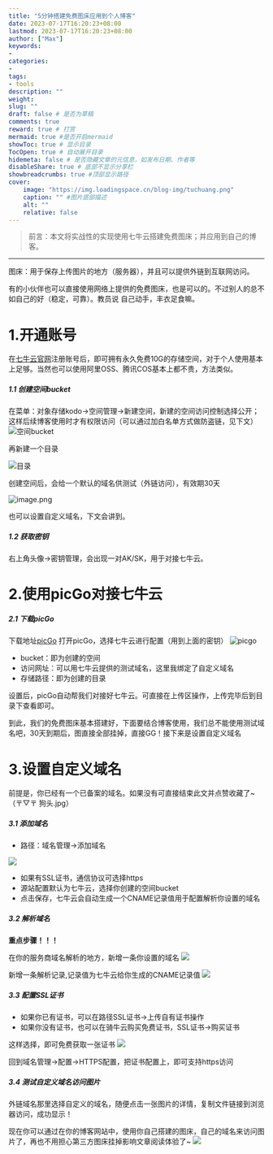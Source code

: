 ```yaml
---
title: "5分钟搭建免费图床应用到个人博客"
date: 2023-07-17T16:20:23+08:00
lastmod: 2023-07-17T16:20:23+08:00
author: ["Max"]
keywords: 
- 
categories: 
- 
tags: 
- tools
description: ""
weight:
slug: ""
draft: false # 是否为草稿
comments: true
reward: true # 打赏
mermaid: true #是否开启mermaid
showToc: true # 显示目录
TocOpen: true # 自动展开目录
hidemeta: false # 是否隐藏文章的元信息，如发布日期、作者等
disableShare: true # 底部不显示分享栏
showbreadcrumbs: true #顶部显示路径
cover:
    image: "https://img.loadingspace.cn/blog-img/tuchuang.png"
    caption: "" #图片底部描述
    alt: ""
    relative: false
---
```


> 前言：本文将实战性的实现使用七牛云搭建免费图床；并应用到自己的博客。

***

图床：用于保存上传图片的地方（服务器），并且可以提供外链到互联网访问。

有的小伙伴也可以直接使用网络上提供的免费图床，也是可以的。不过别人的总不如自己的好（稳定，可靠）。教员说 自己动手，丰衣足食嘛。

# 1.开通账号

在[七牛云官网](https://www.qiniu.com/)注册账号后，即可拥有永久免费10G的存储空间，对于个人使用基本上足够。当然也可以使用阿里OSS、腾讯COS基本上都不贵，方法类似。

##### 1.1 创建空间bucket

在菜单：对象存储kodo->空间管理->新建空间，新建的空间访问控制选择公开；这样后续博客使用时才有权限访问（可以通过加白名单方式做防盗链，见下文）
![空间bucket](https://img.loadingspace.cn/blog-img/qiniu-bucket.png)

再新建一个目录

![目录](https://img.loadingspace.cn/blog-img/qiniu-mulu.png)

创建空间后，会给一个默认的域名供测试（外链访问），有效期30天

![image.png](https://img.loadingspace.cn/blog-img/qiniu-domain.png)

也可以设置自定义域名，下文会讲到。

##### 1.2 获取密钥

右上角头像->密钥管理，会出现一对AK/SK，用于对接七牛云。

# 2.使用picGo对接七牛云

##### 2.1 下载picGo

下载地址[picGo](https://github.com/Molunerfinn/PicGo/releases/tag/v2.3.1)
打开picGo，选择七牛云进行配置（用到上面的密钥）
![picgo](https://img.loadingspace.cn/blog-img/picgo.png)

*   bucket：即为创建的空间
*   访问网址：可以用七牛云提供的测试域名，这里我绑定了自定义域名
*   存储路径：即为创建的目录

设置后，picGo自动帮我们对接好七牛云。可直接在上传区操作，上传完毕后到目录下查看即可。

到此，我们的免费图床基本搭建好，下面要结合博客使用，我们总不能使用测试域名吧，30天到期后，图直接全部挂掉，直接GG！接下来是设置自定义域名

# 3.设置自定义域名

前提是，你已经有一个已备案的域名。如果没有可直接结束此文并点赞收藏了\~（〒▽〒 狗头.jpg）

##### 3.1 添加域名

*   路径：域名管理->添加域名

![](https://img.loadingspace.cn/blog-img/qiniu-adddomain.png)

*   如果有SSL证书，通信协议可选择https
*   源站配置默认为七牛云，选择你创建的空间bucket
*   点击保存，七牛云会自动生成一个CNAME记录值用于配置解析你设置的域名

##### 3.2 解析域名

**重点步骤！！！**

在你的服务商域名解析的地方，新增一条你设置的域名
![](https://img.loadingspace.cn/blog-img/qiniu-jiexi.png)

新增一条解析记录,记录值为七牛云给你生成的CNAME记录值
![](https://img.loadingspace.cn/blog-img/qiniu-cname.png)

##### 3.3 配置SSL证书

*   如果你已有证书，可以在路径SSL证书->上传自有证书操作
*   如果你没有证书，也可以在骑牛云购买免费证书，SSL证书->购买证书

这样选择，即可免费获取一张证书
![](https://img.loadingspace.cn/blog-img/qiniu-cert.png)

回到域名管理->配置->HTTPS配置，把证书配置上，即可支持https访问

##### 3.4 测试自定义域名访问图片

外链域名那里选择自定义的域名，随便点击一张图片的详情，复制文件链接到浏览器访问，成功显示！

现在你可以通过在你的博客网站中，使用你自己搭建的图床，自己的域名来访问图片了，再也不用担心第三方图床挂掉影响文章阅读体验了~
![](https://img.loadingspace.cn/blog-img/qiniu-pictest.png)




